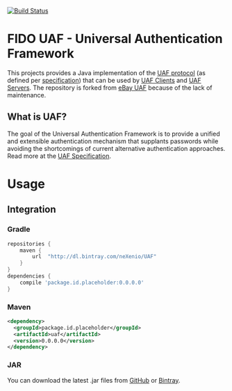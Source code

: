 [![Build Status](https://secure.travis-ci.org/neXenio/UAF.svg?branch=master)](https://travis-ci.org/eBay/UAF)

# FIDO UAF - Universal Authentication Framework

This projects provides a Java implementation of the [UAF protocol][uaf-protocol-overview] (as defined per [specification][uaf-specification-v1.0]) that can be used by [UAF Clients][uaf-client-overview] and [UAF Servers][uaf-server-overview]. The repository is forked from [eBay UAF][ebay-uaf-repo] because of the lack of maintenance.


## What is UAF?

The goal of the Universal Authentication Framework is to provide a unified and extensible authentication mechanism that supplants passwords while avoiding the shortcomings of current alternative authentication approaches. Read more at the [UAF Specification][uaf-specification-v1.0].

# Usage

## Integration

### Gradle
```groovy
repositories {
    maven {
        url  "http://dl.bintray.com/neXenio/UAF"
    }
}
dependencies {
    compile 'package.id.placeholder:0.0.0.0'
}
```

### Maven
```xml
<dependency>
  <groupId>package.id.placeholder</groupId>
  <artifactId>uaf</artifactId>
  <version>0.0.0.0</version>
</dependency>
```

### JAR
You can download the latest .jar files from [GitHub][releases] or [Bintray][bintray].


[releases]: https://github.com/neXenio/UAF/releases
[bintray]: https://bintray.com/neXenio/UAF/

[fido]: https://fidoalliance.org/
[fido-specifications-overview]: https://fidoalliance.org/specifications/overview/
[uaf-architectural-overview]: https://fidoalliance.org/specs/fido-uaf-v1.0-ps-20141208/fido-uaf-overview-v1.0-ps-20141208.html
[uaf-specification-v1.0]: https://fidoalliance.org/specs/fido-uaf-v1.0-ps-20141208/fido-uaf-protocol-v1.0-ps-20141208.html
[uaf-client-overview]: https://fidoalliance.org/specs/fido-uaf-v1.0-ps-20141208/fido-uaf-overview-v1.0-ps-20141208.html#fido-uaf-client
[uaf-server-overview]: https://fidoalliance.org/specs/fido-uaf-v1.0-ps-20141208/fido-uaf-overview-v1.0-ps-20141208.html#fido-uaf-server
[uaf-protocol-overview]: https://fidoalliance.org/specs/fido-uaf-v1.0-ps-20141208/fido-uaf-overview-v1.0-ps-20141208.html#fido-uaf-protocols
[tizen-uaf-guide]: https://developer.tizen.org/development/guides/native-application/personal-data/authentication-and-authorization/fido-universal-authentication-framework
[ebay-uaf-repo]: https://github.com/eBay/UAF